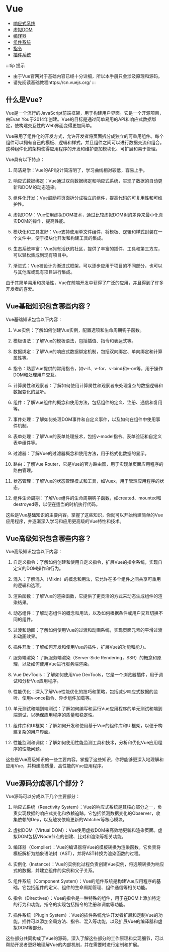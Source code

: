 # Vue

- [响应式系统](reactivity.md)
- [虚拟DOM](virtual_dom.md)
- [编译器](compiler.md)
- [组件系统](component.md)
- [指令](directive.md)
- [插件系统](plugin.md)

:::tip 提示
- 由于Vue官网对于基础内容已经十分详细，所以本手册只会涉及原理和源码。
- 请先阅读基础教程https://cn.vuejs.org/
  :::

## 什么是Vue?
Vue是一个流行的JavaScript前端框架，用于构建用户界面。它是一个开源项目，由Evan You于2014年创建。Vue的目标是通过简单易用的API和响应式数据绑定，使构建交互性的Web界面变得更加简单。

Vue采用了组件化的开发方式，允许开发者将页面拆分成独立的可重用组件。每个组件可以拥有自己的模板、逻辑和样式，并且组件之间可以进行数据交流和组合。这种组件化的架构使得应用程序的开发和维护更加模块化、可扩展和易于管理。

Vue具有以下特点：

1. 简洁易学：Vue的API设计简洁明了，学习曲线相对较低，容易上手。

2. 响应式数据绑定：Vue通过双向数据绑定和响应式系统，实现了数据的自动更新和DOM的动态渲染。

3. 组件化开发：Vue鼓励将页面拆分成独立的组件，提高代码的可复用性和可维护性。

4. 虚拟DOM：Vue使用虚拟DOM技术，通过比较虚拟DOM树的差异来最小化真实DOM的操作，提高性能。

5. 模块化和工具友好：Vue支持使用单文件组件，将模板、逻辑和样式封装在一个文件中，便于模块化开发和构建工具的集成。

6. 生态系统丰富：Vue拥有活跃的社区，提供了丰富的插件、工具和第三方库，可以轻松集成到现有项目中。

7. 渐进式：Vue被设计为渐进式框架，可以逐步应用于项目的不同部分，也可以与其他库或现有项目进行集成。

由于其简单易用和灵活性，Vue在前端开发中获得了广泛的应用，并且得到了许多开发者的喜爱。

## Vue基础知识包含哪些内容？
Vue基础知识包含以下内容：

1. Vue实例：了解如何创建Vue实例，配置选项和生命周期钩子函数。

2. 模板语法：了解Vue的模板语法，包括插值、指令和表达式等。

3. 数据绑定：了解Vue的响应式数据绑定机制，包括双向绑定、单向绑定和计算属性等。

4. 指令：熟悉Vue提供的常用指令，如v-if、v-for、v-bind和v-on等，用于操作DOM和处理用户交互。

5. 计算属性和观察者：了解如何使用计算属性和观察者来处理复杂的数据逻辑和数据变化的监听。

6. 组件：了解Vue组件的概念和使用方法，包括组件的定义、注册、通信和复用等。

7. 事件处理：了解如何处理DOM事件和自定义事件，以及如何在组件中使用事件机制。

8. 表单处理：了解Vue的表单处理技术，包括v-model指令、表单验证和自定义表单组件等。

9. 过滤器：了解Vue的过滤器概念和使用方法，用于格式化数据的显示。

10. 路由：了解Vue Router，它是Vue的官方路由器，用于实现单页面应用程序的路由管理。

11. 状态管理：了解Vue的状态管理模式和工具，如Vuex，用于管理应用程序的状态。

12. 组件生命周期：了解Vue组件的生命周期钩子函数，如created、mounted和destroyed等，以便在适当的时机执行代码。

这些是Vue基础知识的主要内容。掌握了这些知识，你就可以开始构建简单的Vue应用程序，并逐渐深入学习和应用更高级的Vue特性和技术。

## Vue高级知识包含哪些内容？
Vue高级知识包含以下内容：

1. 自定义指令：了解如何创建和使用自定义指令，扩展Vue的指令系统，实现自定义的DOM操作和行为。

2. 混入：了解混入（Mixin）的概念和用法，它允许在多个组件之间共享可重用的逻辑和选项。

3. 渲染函数：了解Vue的渲染函数，它提供了更灵活的方式来动态生成组件的渲染结果。

4. 动态组件：了解动态组件的概念和用法，以及如何根据条件或用户交互切换不同的组件。

5. 过渡和动画：了解如何使用Vue的过渡和动画系统，实现页面元素的平滑过渡和动画效果。

6. 插件开发：了解如何开发和使用Vue的插件，扩展Vue的功能和能力。

7. 服务端渲染：了解服务端渲染（Server-Side Rendering，SSR）的概念和原理，以及如何使用Vue进行服务端渲染。

8. Vue DevTools：了解如何使用Vue DevTools，它是一个浏览器插件，用于调试和分析Vue应用程序。

9. 性能优化：深入了解Vue性能优化的技巧和策略，包括减少响应式数据的监听、使用v-once指令、异步组件加载等。

10. 单元测试和端到端测试：了解如何编写和运行Vue应用程序的单元测试和端到端测试，以确保应用程序的质量和稳定性。

11. 组件库和UI框架：了解如何开发和使用基于Vue的组件库和UI框架，以便于构建复杂的用户界面。

12. 性能监测和调优：了解如何使用性能监测工具和技术，分析和优化Vue应用程序的性能问题。

这些是Vue高级知识的一些主要内容。掌握了这些知识，你将能够更深入地理解和应用Vue，并构建高质量、高性能的Vue应用程序。

## Vue源码分成哪几个部分？
Vue源码可以分成以下几个主要部分：

1. 响应式系统（Reactivity System）：Vue的响应式系统是其核心部分之一，负责实现数据的响应式变化和依赖追踪。它包括侦测数据变化的Observer，收集依赖的Dep，以及触发依赖更新的Watcher等核心模块。

2. 虚拟DOM（Virtual DOM）：Vue使用虚拟DOM来高效地更新和渲染页面。虚拟DOM包括VNode节点的创建、比对和渲染等相关功能。

3. 编译器（Compiler）：Vue的编译器将Vue的模板转换为渲染函数。它负责将模板解析为抽象语法树（AST），并将AST转换为渲染函数的过程。

4. 实例化（Instance）：Vue的实例化过程负责创建Vue实例，将选项转换为响应式的数据，并建立组件的实例和父子关系。

5. 组件系统（Component System）：Vue的组件系统是构建Vue应用程序的基础。它包括组件的定义、组件的生命周期管理、组件通信等相关功能。

6. 指令（Directives）：Vue的指令是一种特殊的组件，用于在DOM上添加特定的行为和功能。指令的实现包括指令的注册和调度等功能。

7. 插件系统（Plugin System）：Vue的插件系统允许开发者扩展和定制Vue的功能。插件可以添加全局方法、指令、混入等功能，以及扩展Vue的编译器和虚拟DOM等部分。

这些部分共同构成了Vue的源码。深入了解这些部分的工作原理和实现细节，可以帮助开发者更好地理解Vue的内部机制，并在需要时进行定制和扩展。

